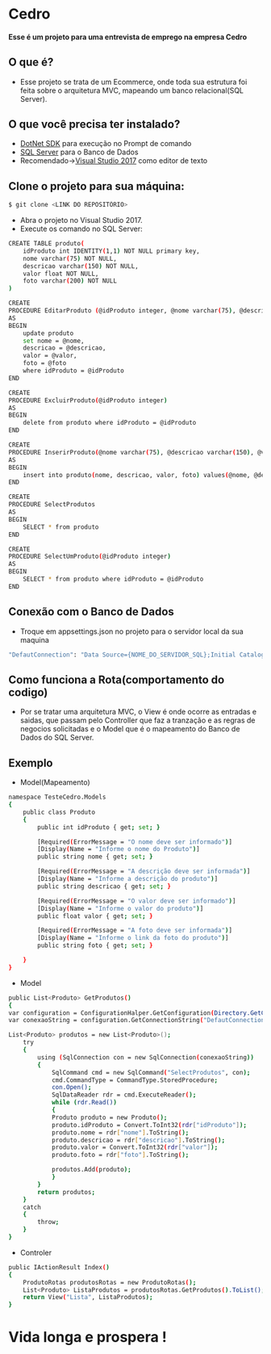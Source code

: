 ﻿Cedro
=====================

#### Esse é um projeto para uma entrevista de emprego na empresa Cedro

## O que é?

- Esse projeto se trata de um Ecommerce, onde toda sua estrutura foi feita sobre o arquitetura MVC, mapeando um banco relacional(SQL Server).

## O que você precisa ter instalado?

- [DotNet SDK](https://www.microsoft.com/en-us/download/details.aspx?id=15354) para execução no Prompt de comando
- [SQL Server](https://www.microsoft.com/pt-br/sql-server/sql-server-downloads) para o Banco de Dados
- Recomendado->[Visual Studio 2017](https://www.visualstudio.com/pt-br/downloads/?rr=https%3A%2F%2Fwww.google.com.br%2F) como editor de texto
	
## Clone o projeto para sua máquina:

```bash
$ git clone <LINK DO REPOSITÓRIO>
```
- Abra o projeto no Visual Studio 2017.  
- Execute os comando no SQL Server:

```bash
CREATE TABLE produto(
	idProduto int IDENTITY(1,1) NOT NULL primary key,
	nome varchar(75) NOT NULL,
	descricao varchar(150) NOT NULL,
	valor float NOT NULL,
	foto varchar(200) NOT NULL
)
```
```bash
CREATE
PROCEDURE EditarProduto (@idProduto integer, @nome varchar(75), @descricao varchar(150), @valor float, @foto varchar(200))
AS
BEGIN
	update produto 
	set nome = @nome,
	descricao = @descricao,
	valor = @valor,
	foto = @foto
	where idProduto = @idProduto
END
```
```bash
CREATE
PROCEDURE ExcluirProduto(@idProduto integer)
AS
BEGIN
	delete from produto where idProduto = @idProduto
END
```
```bash
CREATE
PROCEDURE InserirProduto(@nome varchar(75), @descricao varchar(150), @valor float, @foto varchar(200))
AS
BEGIN
	insert into produto(nome, descricao, valor, foto) values(@nome, @descricao, @valor, @foto)
END
```
```bash
CREATE
PROCEDURE SelectProdutos
AS
BEGIN
	SELECT * from produto
END
```
```bash
CREATE
PROCEDURE SelectUmProduto(@idProduto integer)
AS
BEGIN
	SELECT * from produto where idProduto = @idProduto
END
```
## Conexão com o Banco de Dados
- Troque em appsettings.json no projeto para o servidor local da sua maquina
```bash
"DefautConnection": "Data Source={NOME_DO_SERVIDOR_SQL};Initial Catalog=testeCedro;Integrated Security=True;"
```

## Como funciona a Rota(comportamento do codigo)

- Por se tratar uma arquitetura MVC, o View é onde ocorre as entradas e saidas, que passam pelo Controller que faz a tranzação e as regras de negocios solicitadas e o Model que é o mapeamento do Banco de Dados do SQL Server.

## Exemplo
- Model(Mapeamento)
```bash
namespace TesteCedro.Models
{
    public class Produto
    {
        public int idProduto { get; set; }

        [Required(ErrorMessage = "O nome deve ser informado")]
        [Display(Name = "Informe o nome do Produto")]
        public string nome { get; set; }

        [Required(ErrorMessage = "A descrição deve ser informada")]
        [Display(Name = "Informe a descrição do produto")]
        public string descricao { get; set; }

        [Required(ErrorMessage = "O valor deve ser informado")]
        [Display(Name = "Informe o valor do produto")]
        public float valor { get; set; }

        [Required(ErrorMessage = "A foto deve ser informada")]
        [Display(Name = "Informe o link da foto do produto")]
        public string foto { get; set; }

    }
}
```
- Model
```bash
public List<Produto> GetProdutos()
{
var configuration = ConfigurationHalper.GetConfiguration(Directory.GetCurrentDirectory());
var conexaoString = configuration.GetConnectionString("DefautConnection");

List<Produto> produtos = new List<Produto>();
	try
	{
		using (SqlConnection con = new SqlConnection(conexaoString))
		{
		    SqlCommand cmd = new SqlCommand("SelectProdutos", con);
		    cmd.CommandType = CommandType.StoredProcedure;
		    con.Open();
		    SqlDataReader rdr = cmd.ExecuteReader();
		    while (rdr.Read())
		    {
			Produto produto = new Produto();
			produto.idProduto = Convert.ToInt32(rdr["idProduto"]);
			produto.nome = rdr["nome"].ToString();
			produto.descricao = rdr["descricao"].ToString();
			produto.valor = Convert.ToInt32(rdr["valor"]);
			produto.foto = rdr["foto"].ToString();

			produtos.Add(produto);
		    }
		}
		return produtos;
	}
	catch
	{
		throw;
	}
}
```
- Controler
```bash
public IActionResult Index()
{
    ProdutoRotas produtosRotas = new ProdutoRotas();
    List<Produto> ListaProdutos = produtosRotas.GetProdutos().ToList();
    return View("Lista", ListaProdutos);
}
```
Vida longa e prospera !
=====================
